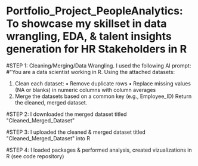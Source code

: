 # Portfolio_Project_PeopleAnalytics: To showcase my skillset in data wrangling, EDA, & talent insights generation for HR Stakeholders in R 

#STEP 1: Cleaning/Merging/Data Wrangling. I used the following AI prompt:
#"You are a data scientist working in R. Using the attached datasets:
1.	Clean each dataset:
    • Remove duplicate rows
    • Replace missing values (NA or blanks) in numeric columns with column averages
2.	Merge the datasets based on a common key (e.g., Employee_ID)
Return the cleaned, merged dataset.

#STEP 2: I downloaded the merged dataset titled "Cleaned_Merged_Dataset" 

#STEP 3: I uploaded the cleaned & merged dataset titled "Cleaned_Merged_Dataset" into R 

#STEP 4: I loaded packages & performed analysis, created vizualizations in R  (see code repository) 
